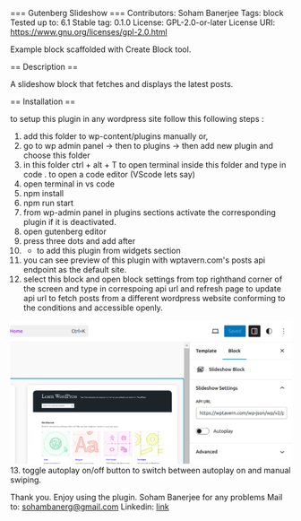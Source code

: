 === Gutenberg Slideshow ===
Contributors:      Soham Banerjee
Tags:              block
Tested up to:      6.1
Stable tag:        0.1.0
License:           GPL-2.0-or-later
License URI:       https://www.gnu.org/licenses/gpl-2.0.html

Example block scaffolded with Create Block tool.

== Description ==

A slideshow block that fetches and displays the latest posts.

== Installation ==

to setup this plugin in any wordpress site follow this following steps : 

1. add this folder to wp-content/plugins manually or,
2. go to wp admin panel -> then to plugins -> then add new plugin and choose this folder
3. in this folder ctrl + alt + T to open terminal inside this folder and type in code . to open a code editor (VScode lets say)
4. open terminal in vs code
5. npm install
6. npm run start
7. from wp-admin panel in plugins sections activate the corresponding plugin if it is deactivated.
8. open gutenberg editor
9. press three dots and add after
10. + to add this plugin from widgets section
11. you can see preview of this plugin with wptavern.com's posts api endpoint as the default site.
12. select this block and open block settings from top righthand corner of the screen and type in correspoing api url and refresh page to update api url to fetch posts from a different wordpress website conforming to the conditions and accessible openly.

![Block settings image](block-settings.png)
13. toggle autoplay on/off button to switch between autoplay on and manual swiping.


Thank you. Enjoy using the plugin.
Soham Banerjee
for any problems
Mail to: sohambanerg@gmail.com 
Linkedin: [link](https://www.linkedin.com/in/soham13anerjee/)
